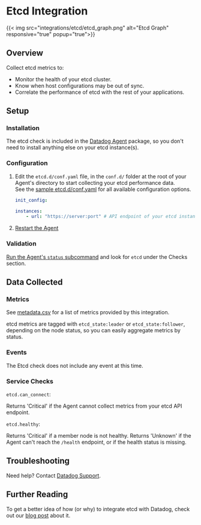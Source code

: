 # Etcd Integration
{{< img src="integrations/etcd/etcd_graph.png" alt="Etcd Graph" responsive="true" popup="true">}}
## Overview

Collect etcd metrics to:

* Monitor the health of your etcd cluster.
* Know when host configurations may be out of sync.
* Correlate the performance of etcd with the rest of your applications.

## Setup
### Installation

The etcd check is included in the [Datadog Agent][1] package, so you don't need to install anything else on your etcd instance(s).

### Configuration

1. Edit the `etcd.d/conf.yaml` file, in the `conf.d/` folder at the root of your Agent's directory to start collecting your etcd performance data.  
    See the [sample etcd.d/conf.yaml][2] for all available configuration options.

    ```yaml
	init_config:

	instances:
		- url: "https://server:port" # API endpoint of your etcd instance
    ```

2. [Restart the Agent][3]

### Validation

[Run the Agent's `status` subcommand][4] and look for `etcd` under the Checks section.

## Data Collected
### Metrics

See [metadata.csv][5] for a list of metrics provided by this integration.

etcd metrics are tagged with `etcd_state:leader` or `etcd_state:follower`, depending on the node status, so you can easily aggregate metrics by status.

### Events
The Etcd check does not include any event at this time.

### Service Checks

`etcd.can_connect`:

Returns 'Critical' if the Agent cannot collect metrics from your etcd API endpoint.

`etcd.healthy`:

Returns 'Critical' if a member node is not healthy. Returns 'Unknown' if the Agent can't reach the `/health` endpoint, or if the health status is missing.

## Troubleshooting
Need help? Contact [Datadog Support][6].

## Further Reading
To get a better idea of how (or why) to integrate etcd with Datadog, check out our [blog post][7] about it.


[1]: https://app.datadoghq.com/account/settings#agent
[2]: https://github.com/DataDog/integrations-core/blob/master/etcd/conf.yaml.example
[3]: https://docs.datadoghq.com/agent/faq/agent-commands/#start-stop-restart-the-agent
[4]: https://docs.datadoghq.com/agent/faq/agent-commands/#agent-status-and-information
[5]: https://github.com/DataDog/integrations-core/blob/master/etcd/metadata.csv
[6]: http://docs.datadoghq.com/help/
[7]: https://www.datadoghq.com/blog/monitor-etcd-performance/
